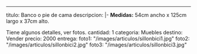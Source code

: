 ---
titulo: Banco o pie de cama
descripcion: |-
  **Medidas:** 54cm ancho x 125cm largo x 37cm alto.

  Tiene algunos detalles, ver fotos.
cantidad: 1
categoria: Muebles
destino: Vender
precio: 2000
entrega: 
foto1: "/images/articulos/sillonbici1.jpg"
foto2: "/images/articulos/sillonbici2.jpg"
foto3: "/images/articulos/sillonbici3.jpg"
